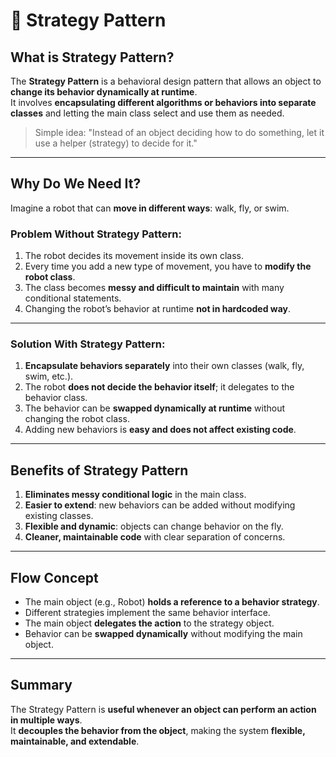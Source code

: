 # 🧩 Strategy Pattern

## What is Strategy Pattern?

The **Strategy Pattern** is a behavioral design pattern that allows an object to **change its behavior dynamically at runtime**.  
It involves **encapsulating different algorithms or behaviors into separate classes** and letting the main class select and use them as needed.

> Simple idea: "Instead of an object deciding how to do something, let it use a helper (strategy) to decide for it."

---

## Why Do We Need It?

Imagine a robot that can **move in different ways**: walk, fly, or swim.  

### Problem Without Strategy Pattern:

1. The robot decides its movement inside its own class.  
2. Every time you add a new type of movement, you have to **modify the robot class**.  
3. The class becomes **messy and difficult to maintain** with many conditional statements.  
4. Changing the robot’s behavior at runtime **not in hardcoded way**.  

---

### Solution With Strategy Pattern:

1. **Encapsulate behaviors separately** into their own classes (walk, fly, swim, etc.).  
2. The robot **does not decide the behavior itself**; it delegates to the behavior class.  
3. The behavior can be **swapped dynamically at runtime** without changing the robot class.  
4. Adding new behaviors is **easy and does not affect existing code**.  

---

## Benefits of Strategy Pattern

1. **Eliminates messy conditional logic** in the main class.  
2. **Easier to extend**: new behaviors can be added without modifying existing classes.  
3. **Flexible and dynamic**: objects can change behavior on the fly.  
4. **Cleaner, maintainable code** with clear separation of concerns.  

---

## Flow Concept

- The main object (e.g., Robot) **holds a reference to a behavior strategy**.  
- Different strategies implement the same behavior interface.  
- The main object **delegates the action** to the strategy object.  
- Behavior can be **swapped dynamically** without modifying the main object.

---

## Summary

The Strategy Pattern is **useful whenever an object can perform an action in multiple ways**.  
It **decouples the behavior from the object**, making the system **flexible, maintainable, and extendable**.
